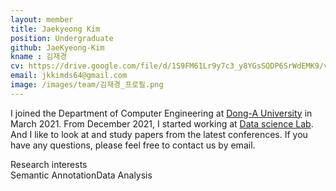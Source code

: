 ```yaml
---
layout: member
title: Jaekyeong Kim
position: Undergraduate
github: JaeKyeong-Kim
kname : 김재경
cv: https://drive.google.com/file/d/1S9FM61Lr9y7c3_y8YGsSQDP6SrWdEMK9/view?usp=sharing, Jaekyeong Kim CV
email: jkkimds64@gmail.com
image: /images/team/김재경_프로필.png
---
```



I joined the Department of Computer Engineering at [Dong-A University](https://english.donga.ac.kr/sites/english/index.do) in March 2021. From December 2021, I started working at [Data science Lab](https://www.datasciencelabs.org/). And I like to look at and study papers from the latest conferences. If you have any questions, please feel free to contact us by email.


<div class="head">Research interests</div>
<span class="badge badge-info">Semantic Annotation</span><span class="badge badge-danger">Data Analysis</span>
